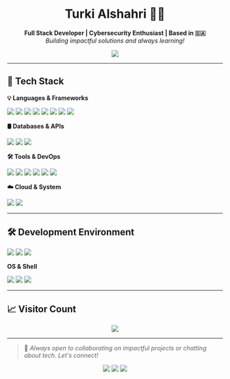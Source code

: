 <h1 align="center">Turki Alshahri 🧑‍💻</h1>
<p align="center">
  <b>Full Stack Developer | Cybersecurity Enthusiast | Based in 🇸🇦</b><br>
  <i>Building impactful solutions and always learning!</i>
</p>

<p align="center">
  <a href="https://github.com/DenverCoder1/readme-typing-svg">
    <img src="https://readme-typing-svg.demolab.com?font=Fira+Code&duration=2000&pause=1000&color=00ADEF&center=true&width=435&lines=Full+Stack+Web+Developer;Computer+Science+Student;Cybersecurity+Enthusiast;Lifelong+Learner;Freelancer+%7C+Tech+Lover">
  </a>
</p>

---

## 🚀 Tech Stack

**💡 Languages & Frameworks**
<p>
  <img src="https://img.shields.io/badge/JavaScript-F7DF1E?style=for-the-badge&logo=javascript&logoColor=black"/>
  <img src="https://img.shields.io/badge/Node.js-339933?style=for-the-badge&logo=node.js&logoColor=white"/>
  <img src="https://img.shields.io/badge/Express.js-000000?style=for-the-badge&logo=express&logoColor=white"/>
  <img src="https://img.shields.io/badge/React-20232A?style=for-the-badge&logo=react&logoColor=61DAFB"/>
  <img src="https://img.shields.io/badge/Next.js-000000?style=for-the-badge&logo=next.js&logoColor=white"/>
  <img src="https://img.shields.io/badge/Bootstrap-563D7C?style=for-the-badge&logo=bootstrap&logoColor=white"/>
  <img src="https://img.shields.io/badge/HTML-E34F26?style=for-the-badge&logo=html5&logoColor=white"/>
  <img src="https://img.shields.io/badge/CSS-1572B6?style=for-the-badge&logo=css3&logoColor=white"/>
</p>

**🛢️ Databases & APIs**
<p>
  <img src="https://img.shields.io/badge/SQL-003B57?style=for-the-badge&logo=sqlite&logoColor=white"/>
  <img src="https://img.shields.io/badge/MongoDB-4EA94B?style=for-the-badge&logo=mongodb&logoColor=white"/>
  <img src="https://img.shields.io/badge/REST%20API-000000?style=for-the-badge&logo=api&logoColor=white"/>
</p>

**🛠️ Tools & DevOps**
<p>
  <img src="https://img.shields.io/badge/Git-F05032?style=for-the-badge&logo=git&logoColor=white"/>
  <img src="https://img.shields.io/badge/GitHub-181717?style=for-the-badge&logo=github&logoColor=white"/>
  <img src="https://img.shields.io/badge/Bash-4EAA25?style=for-the-badge&logo=gnubash&logoColor=white"/>
  <img src="https://img.shields.io/badge/Linux-FCC624?style=for-the-badge&logo=linux&logoColor=black"/>
  <img src="https://img.shields.io/badge/Network-Configuration-blue?style=for-the-badge"/>
  <img src="https://img.shields.io/badge/Troubleshooting-orange?style=for-the-badge"/>
</p>

**☁️ Cloud & System**
<p>
  <img src="https://img.shields.io/badge/Cloud%20Computing-00ADEF?style=for-the-badge&logo=cloudflare&logoColor=white"/>
  <img src="https://img.shields.io/badge/RHCSA-EE0000?style=for-the-badge&logo=redhat&logoColor=white"/>
</p>

---

## 🛠️ Development Environment

<p>
  <img src="https://img.shields.io/badge/VS%20Code-007ACC?style=for-the-badge&logo=visual-studio-code&logoColor=white"/>
  <img src="https://img.shields.io/badge/IntelliJ%20IDEA-000000?style=for-the-badge&logo=intellij-idea&logoColor=white"/>
  <img src="https://img.shields.io/badge/Eclipse-2C2255?style=for-the-badge&logo=eclipse&logoColor=white"/>
</p>

**OS & Shell**
<p>
  <img src="https://img.shields.io/badge/Debian-A81D33?style=for-the-badge&logo=debian&logoColor=white"/>
  <img src="https://img.shields.io/badge/Windows-0078D6?style=for-the-badge&logo=windows&logoColor=white"/>
  <img src="https://img.shields.io/badge/Powershell-5391FE?style=for-the-badge&logo=powershell&logoColor=white"/>
</p>

---

## 📈 Visitor Count

<p align="center">
  <img src="https://hits.seeyoufarm.com/api/count/incr/badge.svg?url=https%3A%2F%2Fgithub.com%2Fturki-alshahri&count_bg=%2379C83D&title_bg=%23555555&icon=github.svg&icon_color=%23E7E7E7&title=Visitors&edge_flat=false"/>
</p>

---

> 💬 *Always open to collaborating on impactful projects or chatting about tech. Let's connect!*

<p align="center">
  <a href="mailto:turki.hoa@gmail.com"><img src="https://img.shields.io/badge/Email-turki.hoa@gmail.com-red?style=for-the-badge&logo=gmail&logoColor=white"></a>
  <a href="https://www.linkedin.com/in/turki-alshehri-90b420269"><img src="https://img.shields.io/badge/LinkedIn-Connect-blue?style=for-the-badge&logo=linkedin&logoColor=white"></a>
  <a href="https://alshehri.pro"><img src="https://img.shields.io/badge/Portfolio-alshehri.pro-brightgreen?style=for-the-badge&logo=vercel&logoColor=white"></a>
</p>
